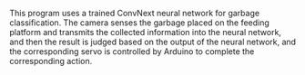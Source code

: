 This program uses a trained ConvNext neural network for garbage classification. The camera senses the garbage placed on the feeding platform and transmits the collected information into the neural network, and then the result is judged based on the output of the neural network, and the corresponding servo is controlled by Arduino to complete the corresponding action.
